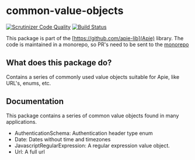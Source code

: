 # common-value-objects

[![Scrutinizer Code Quality](https://scrutinizer-ci.com/g/apie-lib/common-value-objects/badges/quality-score.png?b=main)](https://scrutinizer-ci.com/g/apie-lib/common-value-objects/?branch=main)
[![Build Status](https://scrutinizer-ci.com/g/apie-lib/common-value-objects/badges/build.png?b=main)](https://scrutinizer-ci.com/g/apie-lib/common-value-objects/build-status/main)

This package is part of the [https://github.com/apie-lib](Apie) library.
The code is maintained in a monorepo, so PR's need to be sent to the [monorepo](https://github.com/apie-lib/apie-lib-monorepo/pulls)

## What does this package do?
Contains a series of commonly used value objects suitable for Apie, like URL's, enums, etc.

## Documentation
This package contains a series of common value objects found in many applications.

- AuthenticationSchema: Authentication header type enum
- Date: Dates without time and timezones
- JavascriptRegularExpression: A regular expression value object.
- Url: A full url
